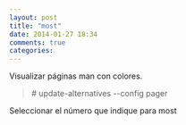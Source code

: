 ```yaml
---
layout: post
title: "most"
date: 2014-01-27 18:34
comments: true
categories: 
---
```

Visualizar páginas man con colores.

>\# update-alternatives --config pager

Seleccionar el número que indique para most

